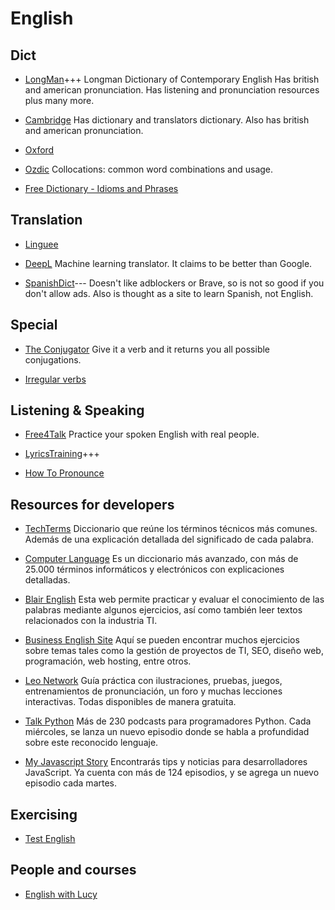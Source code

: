 # English

## Dict

- [LongMan](https://www.ldoceonline.com/)+++
  Longman Dictionary of Contemporary English
  Has british and american pronunciation. Has listening and pronunciation
  resources plus many more.

- [Cambridge](https://dictionary.cambridge.org/)
  Has dictionary and translators dictionary. Also has british and american
  pronunciation.

- [Oxford](https://www.oxfordlearnersdictionaries.com/)

- [Ozdic](https://ozdic.com/)
  Collocations: common word combinations and usage.

- [Free Dictionary - Idioms and Phrases](https://idioms.thefreedictionary.com/)

## Translation

- [Linguee](https://www.linguee.com/)

- [DeepL](https://www.deepl.com/translator)
  Machine learning translator. It claims to be better than Google.

- [SpanishDict](https://www.spanishdict.com/)---
  Doesn't like adblockers or Brave, so is not so good if you don't allow ads.
  Also is thought as a site to learn Spanish, not English.

## Special

- [The Conjugator](https://www.theconjugator.com/en-index.php)
  Give it a verb and it returns you all possible conjugations.

- [Irregular
  verbs](https://www.englishclub.com/vocabulary/irregular-verbs-list.htm)

## Listening & Speaking

- [Free4Talk](https://www.free4talk.com/)
  Practice your spoken English with real people.

- [LyricsTraining](https://lyricstraining.com/)+++

- [How To Pronounce](https://www.howtopronounce.com/)

## Resources for developers

- [TechTerms](https://techterms.com)
  Diccionario que reúne los términos técnicos más comunes. Además de una
  explicación detallada del significado de cada palabra.

- [Computer Language](https://computerlanguage.com)
  Es un diccionario más avanzado, con más de 25.000 términos informáticos y
  electrónicos con explicaciones detalladas.

- [Blair English](http://blairenglish.com)
  Esta web permite practicar y evaluar el conocimiento de las palabras mediante
  algunos ejercicios, así como también leer textos relacionados con la industria
  TI.

- [Business English Site](https://businessenglishsite.com)
  Aquí se pueden encontrar muchos ejercicios sobre temas tales como la gestión
  de proyectos de TI, SEO, diseño web, programación, web hosting, entre otros.

- [Leo Network](https://learnenglish.de)
  Guía práctica con ilustraciones, pruebas, juegos, entrenamientos de
  pronunciación, un foro y muchas lecciones interactivas. Todas disponibles de
  manera gratuita.

- [Talk Python](https://talkpython.fm)
  Más de 230 podcasts para programadores Python. Cada miércoles, se lanza un
  nuevo episodio donde se habla a profundidad sobre este reconocido lenguaje.

- [My Javascript Story](https://myjavascriptstory.com/)
  Encontrarás tips y noticias para desarrolladores JavaScript. Ya cuenta con más
  de 124 episodios, y se agrega un nuevo episodio cada martes.


## Exercising

- [Test English](https://test-english.com/grammar-points/)


## People and courses

- [English with Lucy](https://englishwithlucy.co.uk/)
